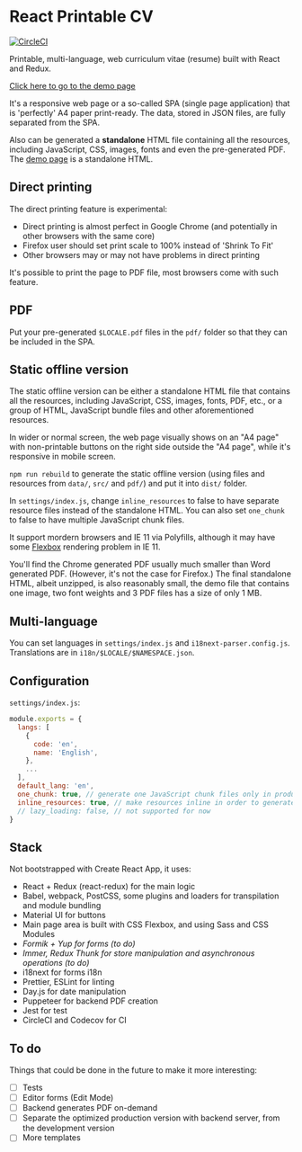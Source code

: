 # React Printable CV

[![CircleCI](https://circleci.com/gh/tomchen/react-printable-cv.svg?style=shield)](https://circleci.com/gh/tomchen/react-printable-cv)

Printable, multi-language, web curriculum vitae (resume) built with React and Redux.

[Click here to go to the demo page](https://react-cv.tomchen.org/)

It's a responsive web page or a so-called SPA (single page application) that is 'perfectly' A4 paper print-ready. The data, stored in JSON files, are fully separated from the SPA.<!--  A PDF file can be generated at compile time or in the backend server. -->

Also can be generated a **standalone** HTML file containing all the resources, including JavaScript, CSS, images, fonts and even the pre-generated PDF. The [demo page](https://react-cv.tomchen.org/) is a standalone HTML.

## Direct printing

The direct printing feature is experimental:

* Direct printing is almost perfect in Google Chrome (and potentially in other browsers with the same core)
* Firefox user should set print scale to 100% instead of 'Shrink To Fit'
* Other browsers may or may not have problems in direct printing

It's possible to print the page to PDF file, most browsers come with such feature.

## PDF

<!-- The PDF server creation is not fully ready -->

<!-- In case your browser has any problem in printing the document directly, there is always the PDF button to come to your rescue. The pre-generated or server-generated PDF is consistent in any browser / PDF viewer, and can be perfectly printed. -->

<!-- To generate PDF: open the web page online verison (i.e. with a server, you can use the [online editor/demo](https://react-cv.tomchen.org/) or run `npm start` on your computer), edit the CV and click "PDF" button, change the language. -->

Put your pre-generated `$LOCALE.pdf` files in the `pdf/` folder so that they can be included in the SPA.

## Static offline version

The static offline version can be either a standalone HTML file that contains all the resources, including JavaScript, CSS, images, fonts, PDF, etc., or a group of HTML, JavaScript bundle files and other aforementioned resources.

In wider or normal screen, the web page visually shows on an "A4 page" with non-printable buttons on the right side outside the "A4 page", while it's responsive in mobile screen.

`npm run rebuild` to generate the static offline version (using files and resources from `data/`, `src/` and `pdf/`) and put it into `dist/` folder.

In `settings/index.js`, change `inline_resources` to false to have separate resource files instead of the standalone HTML. You can also set `one_chunk` to false to have multiple JavaScript chunk files.

It support mordern browsers and IE 11 via Polyfills, although it may have some [Flexbox](https://caniuse.com/flexbox) rendering problem in IE 11.

You'll find the Chrome generated PDF usually much smaller than Word generated PDF. (However, it's not the case for Firefox.) The final standalone HTML, albeit unzipped, is also reasonably small, the demo file that contains one image, two font weights and 3 PDF files has a size of only 1 MB.

## Multi-language

You can set languages in `settings/index.js` and `i18next-parser.config.js`. Translations are in `i18n/$LOCALE/$NAMESPACE.json`.

## Configuration

`settings/index.js`:

```javascript
module.exports = {
  langs: [
    {
      code: 'en',
      name: 'English',
    },
    ...
  ],
  default_lang: 'en',
  one_chunk: true, // generate one JavaScript chunk files only in production
  inline_resources: true, // make resources inline in order to generate a standalone HTML in production
  // lazy_loading: false, // not supported for now
}
```

## Stack

Not bootstrapped with Create React App, it uses:

* React + Redux (react-redux) for the main logic
* Babel, webpack, PostCSS, some plugins and loaders for transpilation and module bundling
* Material UI for buttons
* Main page area is built with CSS Flexbox, and using Sass and CSS Modules
* *Formik + Yup for forms (to do)*
* *Immer, Redux Thunk for store manipulation and asynchronous operations (to do)*
* i18next for forms i18n
* Prettier, ESLint for linting
* Day.js for date manipulation
* Puppeteer for backend PDF creation
* Jest for test
* CircleCI and Codecov for CI

## To do

Things that could be done in the future to make it more interesting:

* [ ] Tests
* [ ] Editor forms (Edit Mode)
* [ ] Backend generates PDF on-demand
* [ ] Separate the optimized production version with backend server, from the development version
* [ ] More templates
